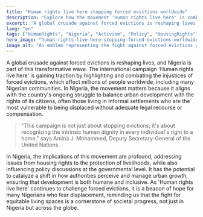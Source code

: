```yaml
---
title: "Human rights live here stopping forced evictions worldwide"
description: "Explore how the movement 'Human rights live here' is combating forced evictions globally, impacting Nigerian communities."
excerpt: "A global crusade against forced evictions is reshaping lives."
lang: "en"
tags: ["HumanRights", "Nigeria", "Activism", "Policy", "HousingRights"]
hero_image: "human-rights-live-here-stopping-forced-evictions-worldwide.png"
image_alt: "An emblem representing the fight against forced evictions worldwide, with a focus on human rights."
---
```


A global crusade against forced evictions is reshaping lives, and Nigeria is part of this transformative wave. The international campaign 'Human rights live here' is gaining traction by highlighting and combating the injustices of forced evictions, which affect millions of people worldwide, including many Nigerian communities. In Nigeria, the movement matters because it aligns with the country's ongoing struggle to balance urban development with the rights of its citizens, often those living in informal settlements who are the most vulnerable to being displaced without adequate legal recourse or compensation.

> "This campaign is not just about stopping evictions; it's about recognizing the intrinsic human dignity in every individual's right to a home," says Amina J. Mohammed, Deputy Secretary-General of the United Nations.

In Nigeria, the implications of this movement are profound, addressing issues from housing rights to the protection of livelihoods, while also influencing policy discussions at the governmental level. It has the potential to catalyze a shift in how authorities perceive and manage urban growth, ensuring that development is both humane and inclusive. As 'Human rights live here' continues to challenge forced evictions, it is a beacon of hope for many Nigerians who fear displacement, reminding us that the fight for equitable living spaces is a cornerstone of societal progress, not just in Nigeria but across the globe.